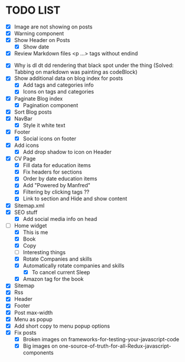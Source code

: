 # TODO LIST

-   [x] Image are not showing on posts
-   [x] Warning component
-   [x] Show Header on Posts
    -   [x] Show date
-   [x] Review Markdown files <p ...> tags without endind </p>
-   [x] Why is dl dt dd rendering that black spot under the thing (Solved: Tabbing on markdown was painting as codeBlock)
-   [x] Show additional data on blog index for posts
    -   [x] Add tags and categories info
    -   [x] Icons on tags and categories
-   [x] Paginate Blog index
    -   [x] Pagination component
-   [x] Sort Blog posts
-   [x] NavBar
    -   [x] Style it white text
-   [x] Footer
    -   [x] Social icons on footer
-   [x] Add icons
    -   [x] Add drop shadow to icon on Header
-   [x] CV Page
    -   [x] Fill data for education items
    -   [x] Fix headers for sections
    -   [x] Order by date education items
    -   [x] Add "Powered by Manfred"
    -   [x] Filtering by clicking tags ??
    -   [x] Link to section and Hide and show content
-   [x] Sitemap.xml
-   [x] SEO stuff
    -   [x] Add social media info on head
-   [ ] Home widget
    -   [x] This is me
    -   [x] Book
    -   [x] Copy
    -   [ ] Interesting things
    -   [x] Rotate Companies and skills
    -   [x] Automatically rotate companies and skills
        -   [x] To cancel current Sleep
    -   [x] Amazon tag for the book
-   [x] Sitemap
-   [x] Rss
-   [x] Header
-   [x] Footer
-   [x] Post max-width
-   [x] Menu as popup
-   [x] Add short copy to menu popup options
-   [x] Fix posts
    -   [x] Broken images on frameworks-for-testing-your-javascript-code
    -   [x] Big images on one-source-of-truth-for-all-Redux-javascript-components
